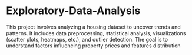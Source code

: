 # Exploratory-Data-Analysis
This project involves analyzing a housing dataset to uncover trends and patterns. It includes data preprocessing, statistical analysis, visualizations (scatter plots, heatmaps, etc.), and outlier detection. The goal is to understand factors influencing property prices and features distribution

